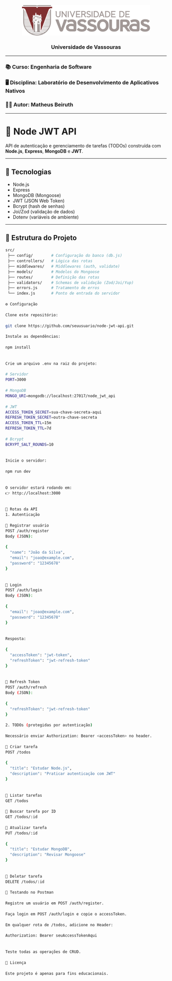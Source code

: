 <p align="center">
  <img src="assets/logo-vassouras.png" alt="Universidade de Vassouras" width="400"/>
</p>

<h3 align="center">
  Universidade de Vassouras  
</h3>

---

### 📚 Curso: **Engenharia de Software**  
### 🖥️ Disciplina: **Laboratório de Desenvolvimento de Aplicativos Nativos**  
### 👨‍🎓 Autor: **Matheus Beiruth**

---

# 📌 Node JWT API

API de autenticação e gerenciamento de tarefas (TODOs) construída com **Node.js**, **Express**, **MongoDB** e **JWT**.

---

## 🚀 Tecnologias
- Node.js
- Express
- MongoDB (Mongoose)
- JWT (JSON Web Token)
- Bcrypt (hash de senhas)
- Joi/Zod (validação de dados)
- Dotenv (variáveis de ambiente)

---

## 📂 Estrutura do Projeto

```bash
src/
 ├── config/        # Configuração do banco (db.js)
 ├── controllers/   # Lógica das rotas
 ├── middlewares/   # Middlewares (auth, validate)
 ├── models/        # Modelos do Mongoose
 ├── routes/        # Definição das rotas
 ├── validators/    # Schemas de validação (Zod/Joi/Yup)
 ├── errors.js      # Tratamento de erros
 └── index.js       # Ponto de entrada do servidor

⚙️ Configuração

Clone este repositório:

git clone https://github.com/seuusuario/node-jwt-api.git

Instale as dependências:

npm install


Crie um arquivo .env na raiz do projeto:

# Servidor
PORT=3000

# MongoDB
MONGO_URI=mongodb://localhost:27017/node_jwt_api

# JWT
ACCESS_TOKEN_SECRET=sua-chave-secreta-aqui
REFRESH_TOKEN_SECRET=outra-chave-secreta
ACCESS_TOKEN_TTL=15m
REFRESH_TOKEN_TTL=7d

# Bcrypt
BCRYPT_SALT_ROUNDS=10


Inicie o servidor:

npm run dev


O servidor estará rodando em:
👉 http://localhost:3000


🔑 Rotas da API
1. Autenticação

📌 Registrar usuário
POST /auth/register
Body (JSON):

{
  "name": "João da Silva",
  "email": "joao@example.com",
  "password": "12345678"
}


📌 Login
POST /auth/login
Body (JSON):

{
  "email": "joao@example.com",
  "password": "12345678"
}


Resposta:

{
  "accessToken": "jwt-token",
  "refreshToken": "jwt-refresh-token"
}


📌 Refresh Token
POST /auth/refresh
Body (JSON):

{
  "refreshToken": "jwt-refresh-token"
}

2. TODOs (protegidas por autenticação)

Necessário enviar Authorization: Bearer <accessToken> no header.

📌 Criar tarefa
POST /todos

{
  "title": "Estudar Node.js",
  "description": "Praticar autenticação com JWT"
}


📌 Listar tarefas
GET /todos

📌 Buscar tarefa por ID
GET /todos/:id

📌 Atualizar tarefa
PUT /todos/:id

{
  "title": "Estudar MongoDB",
  "description": "Revisar Mongoose"
}


📌 Deletar tarefa
DELETE /todos/:id

🧪 Testando no Postman

Registre um usuário em POST /auth/register.

Faça login em POST /auth/login e copie o accessToken.

Em qualquer rota de /todos, adicione no Header:

Authorization: Bearer seuAccessTokenAqui


Teste todas as operações de CRUD.

📜 Licença

Este projeto é apenas para fins educacionais.
